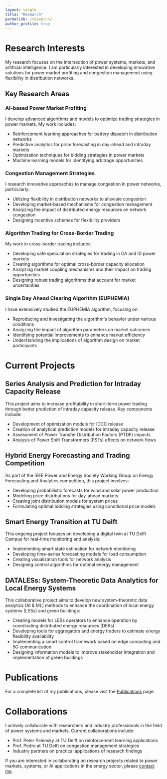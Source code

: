 ```yaml
---
layout: single
title: "Research"
permalink: /research/
author_profile: true
---
```


# Research Interests

My research focuses on the intersection of power systems, markets, and artificial intelligence. I am particularly interested in developing innovative solutions for power market profiting and congestion management using flexibility in distribution networks.

## Key Research Areas

### AI-based Power Market Profiting

I develop advanced algorithms and models to optimize trading strategies in power markets. My work includes:

- Reinforcement learning approaches for battery dispatch in distribution networks
- Predictive analytics for price forecasting in day-ahead and intraday markets
- Optimization techniques for bidding strategies in power markets
- Machine learning models for identifying arbitrage opportunities

### Congestion Management Strategies

I research innovative approaches to manage congestion in power networks, particularly:

- Utilizing flexibility in distribution networks to alleviate congestion
- Developing market-based mechanisms for congestion management
- Analyzing the impact of distributed energy resources on network congestion
- Designing incentive schemes for flexibility providers

### Algorithm Trading for Cross-Border Trading

My work in cross-border trading includes:

- Developing safe speculation strategies for trading in DA and ID power markets
- Creating algorithms for optimal cross-border capacity allocation
- Analyzing market coupling mechanisms and their impact on trading opportunities
- Designing robust trading algorithms that account for market uncertainties

### Single Day Ahead Clearing Algorithm (EUPHEMIA)

I have extensively studied the EUPHEMIA algorithm, focusing on:

- Reproducing and investigating the algorithm's behavior under various conditions
- Analyzing the impact of algorithm parameters on market outcomes
- Identifying potential improvements to enhance market efficiency
- Understanding the implications of algorithm design on market participants

# Current Projects

## Series Analysis and Prediction for Intraday Capacity Release

This project aims to increase profitability in short-term power trading through better prediction of intraday capacity release. Key components include:

- Development of optimization models for IDCC release
- Creation of analytical prediction models for intraday capacity release
- Assessment of Power Transfer Distribution Factors (PTDF) impacts
- Analysis of Power Shift Transformers (PSTs) effects on network flows

## Hybrid Energy Forecasting and Trading Competition

As part of the IEEE Power and Energy Society Working Group on Energy Forecasting and Analytics competition, this project involves:

- Developing probabilistic forecasts for wind and solar power production
- Modeling price distributions for day-ahead markets
- Creating joint distribution models for system prices
- Formulating optimal bidding strategies using conditional price models

## Smart Energy Transition at TU Delft

This ongoing project focuses on developing a digital twin at TU Delft Campus for real-time monitoring and analysis:

- Implementing smart state estimation for network monitoring
- Developing time-series forecasting models for load consumption
- Creating visualization tools for network analysis
- Designing control algorithms for optimal energy management

## DATALESs: System-Theoretic Data Analytics for Local Energy Systems

This collaborative project aims to develop new system-theoretic data analytics (AI & ML) methods to enhance the coordination of local energy systems (LESs) and green buildings:

- Creating models for LESs operators to enhance operation by coordinating distributed energy resources (DERs)
- Developing tools for aggregators and energy traders to estimate energy flexibility availability
- Implementing a smart control framework based on edge computing and 5G communication
- Designing information models to improve stakeholder integration and implementation of green buildings

# Publications

For a complete list of my publications, please visit the [Publications](/publications/) page.

# Collaborations

I actively collaborate with researchers and industry professionals in the field of power systems and markets. Current collaborations include:

- Prof. Peter Palensky at TU Delft on reinforcement learning applications
- Prof. Pedro at TU Delft on congestion management strategies
- Industry partners on practical applications of research findings

If you are interested in collaborating on research projects related to power markets, systems, or AI applications in the energy sector, please [contact me](/contact/).
